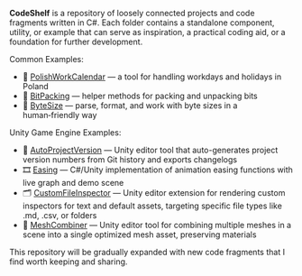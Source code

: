 **CodeShelf** is a repository of loosely connected projects and code fragments written in C#. Each folder contains a standalone component, utility, or example that can serve as inspiration, a practical coding aid, or a foundation for further development.

Common Examples:
- 📅 [PolishWorkCalendar](Common/PolishWorkCalendar) — a tool for handling workdays and holidays in Poland
- 🧮 [BitPacking](Common/BitPacking) — helper methods for packing and unpacking bits
- 📏 [ByteSize](Common/ByteSize) — parse, format, and work with byte sizes in a human‑friendly way

Unity Game Engine Examples:
- 📌 [AutoProjectVersion](Unity/CodeShelf/Assets/Snippets/AutoProjectVersion) — Unity editor tool that auto-generates project version numbers from Git history and exports changelogs
- 🎞️ [Easing](Unity/CodeShelf/Assets/Snippets/Easing) — C#/Unity implementation of animation easing functions with live graph and demo scene
- 🗂️ [CustomFileInspector](Unity/CodeShelf/Assets/Snippets/CustomFileInspector) — Unity editor extension for rendering custom inspectors for text and default assets, targeting specific file types like .md, .csv, or folders
- 🧩 [MeshCombiner](Unity/CodeShelf/Assets/Snippets/MeshCombiner) — Unity editor tool for combining multiple meshes in a scene into a single optimized mesh asset, preserving materials
  
This repository will be gradually expanded with new code fragments that I find worth keeping and sharing.
